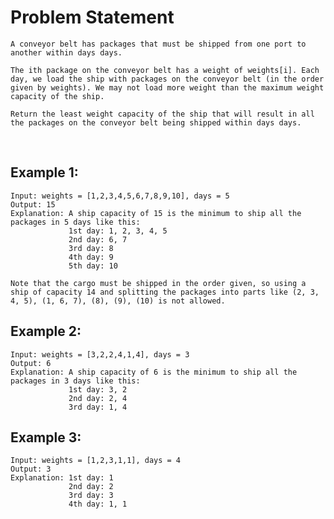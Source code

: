 # Problem Statement
    A conveyor belt has packages that must be shipped from one port to another within days days.

    The ith package on the conveyor belt has a weight of weights[i]. Each day, we load the ship with packages on the conveyor belt (in the order given by weights). We may not load more weight than the maximum weight capacity of the ship.

    Return the least weight capacity of the ship that will result in all the packages on the conveyor belt being shipped within days days.

<br/>

## Example 1:

    Input: weights = [1,2,3,4,5,6,7,8,9,10], days = 5
    Output: 15
    Explanation: A ship capacity of 15 is the minimum to ship all the packages in 5 days like this:
                 1st day: 1, 2, 3, 4, 5
                 2nd day: 6, 7
                 3rd day: 8
                 4th day: 9
                 5th day: 10
                
    Note that the cargo must be shipped in the order given, so using a ship of capacity 14 and splitting the packages into parts like (2, 3, 4, 5), (1, 6, 7), (8), (9), (10) is not allowed.

## Example 2:

    Input: weights = [3,2,2,4,1,4], days = 3
    Output: 6
    Explanation: A ship capacity of 6 is the minimum to ship all the packages in 3 days like this:
                 1st day: 3, 2
                 2nd day: 2, 4
                 3rd day: 1, 4

## Example 3:

    Input: weights = [1,2,3,1,1], days = 4
    Output: 3
    Explanation: 1st day: 1
                 2nd day: 2
                 3rd day: 3
                 4th day: 1, 1